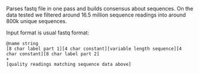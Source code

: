 Parses fastq file in one pass and builds consensus about sequences. On the data tested we filtered around 16.5 million sequence readings into around 800k unique sequences.

Input format is usual fastq format:

```
@name string
[8 char label part 1][4 char constant][variable length sequence][4 char constant][8 char label part 2]
+
[quality readings matching sequence data above]
```

